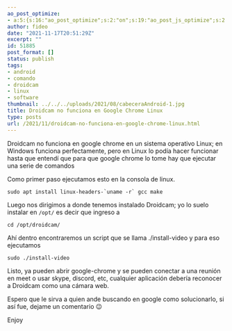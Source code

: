 ```yaml
---
ao_post_optimize:
- a:5:{s:16:"ao_post_optimize";s:2:"on";s:19:"ao_post_js_optimize";s:2:"on";s:20:"ao_post_css_optimize";s:2:"on";s:12:"ao_post_ccss";s:2:"on";s:16:"ao_post_lazyload";s:2:"on";}
author: fideo
date: "2021-11-17T20:51:29Z"
excerpt: ""
id: 51885
post_format: []
status: publish
tags:
- android
- comando
- droidcam
- linux
- software
thumbnail: ../../../uploads/2021/08/cabeceraAndroid-1.jpg
title: Droidcam no funciona en Google Chrome Linux
type: posts
url: /2021/11/droidcam-no-funciona-en-google-chrome-linux.html
---
```


Droidcam no funciona en google chrome en un sistema operativo Linux; en Windows funciona perfectamente, pero en Linux lo podía hacer funcionar hasta que entendí que para que google chrome lo tome hay que ejecutar una serie de comandos

Como primer paso ejecutamos esto en la consola de linux.

```
sudo apt install linux-headers-`uname -r` gcc make
```

  
Luego nos dirigimos a donde tenemos instalado Droidcam; yo lo suelo instalar en `/opt/` es decir que ingreso a

```
cd /opt/droidcam/
```
  
Ahí dentro encontraremos un script que se llama ./install-video y para eso ejecutamos

```
sudo ./install-video
```

  
Listo, ya pueden abrir google-chrome y se pueden conectar a una reunión en meet o usar skype, discord, etc, cualquier aplicación debería reconocer a Droidcam como una cámara web.

Espero que le sirva a quien ande buscando en google como solucionarlo, si así fue, dejame un comentario 😉

Enjoy
